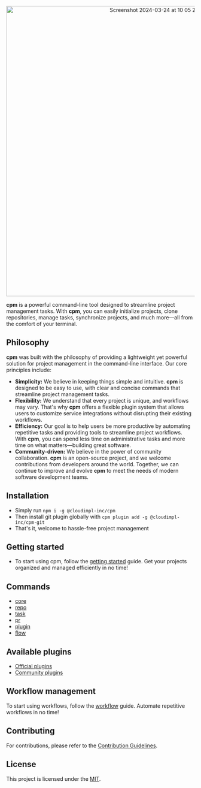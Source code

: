 <p align="center">
<img width="775" alt="Screenshot 2024-03-24 at 10 05 22" src="https://github.com/CloudImpl-Inc/cpm/assets/17607423/6ec299d0-29b5-4420-be5b-438764c412ea">
</p>

**cpm** is a powerful command-line tool designed to streamline project management tasks. With **cpm**, you can easily initialize projects, clone repositories, manage tasks, synchronize projects, and much more—all from the comfort of your terminal.

## Philosophy
**cpm** was built with the philosophy of providing a lightweight yet powerful solution for project management in the command-line interface. Our core principles include:
- **Simplicity:** We believe in keeping things simple and intuitive. **cpm** is designed to be easy to use, with clear and concise commands that streamline project management tasks.
- **Flexibility:** We understand that every project is unique, and workflows may vary. That's why **cpm** offers a flexible plugin system that allows users to customize service integrations without disrupting their existing workflows.
- **Efficiency:** Our goal is to help users be more productive by automating repetitive tasks and providing tools to streamline project workflows. With **cpm**, you can spend less time on administrative tasks and more time on what matters—building great software.
- **Community-driven:** We believe in the power of community collaboration. **cpm** is an open-source project, and we welcome contributions from developers around the world. Together, we can continue to improve and evolve **cpm** to meet the needs of modern software development teams.

## Installation
- Simply run `npm i -g @cloudimpl-inc/cpm`
- Then install git plugin globally with `cpm plugin add -g @cloudimpl-inc/cpm-git`
- That's it, welcome to hassle-free project management

## Getting started
- To start using cpm, follow the [getting started](docs/getting-started) guide. Get your projects organized and managed efficiently in no time!

## Commands
- [core](docs/core)
- [repo](docs/repo)
- [task](docs/task)
- [pr](docs/pr)
- [plugin](docs/plugin)
- [flow](docs/flow)

## Available plugins
- [Official plugins](https://cloudimpl-inc.github.io/cpm-plugin-pack/)
- [Community plugins](https://github.com/topics/cpm-plugin-community)

## Workflow management
To start using workflows, follow the [workflow](docs/workflow) guide. Automate repetitive workflows in no time!

## Contributing
For contributions, please refer to the [Contribution Guidelines](CONTRIBUTING.md).

## License
This project is licensed under the [MIT](LICENSE).
